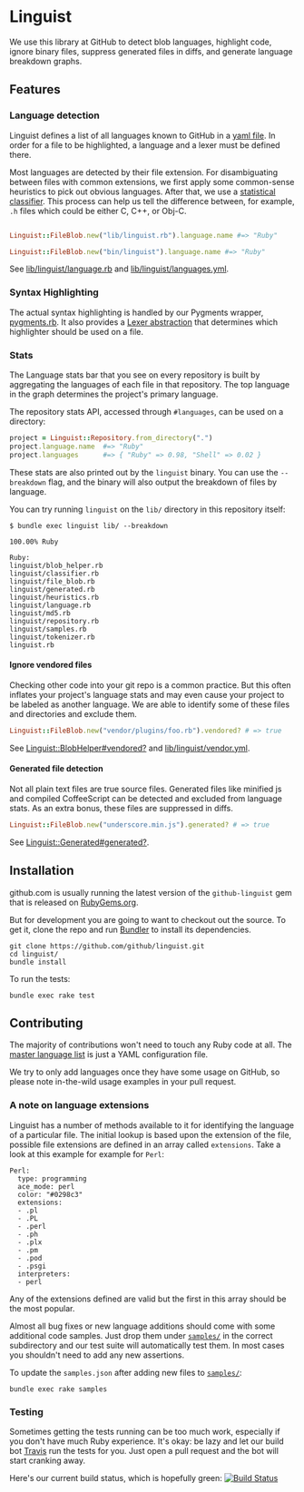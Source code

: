 # Linguist

We use this library at GitHub to detect blob languages, highlight code, ignore binary files, suppress generated files in diffs, and generate language breakdown graphs.

## Features

### Language detection

Linguist defines a list of all languages known to GitHub in a [yaml file](https://github.com/github/linguist/blob/master/lib/linguist/languages.yml). In order for a file to be highlighted, a language and a lexer must be defined there.

Most languages are detected by their file extension. For disambiguating between files with common extensions, we first apply some common-sense heuristics to pick out obvious languages. After that, we use a
[statistical
classifier](https://github.com/github/linguist/blob/master/lib/linguist/classifier.rb).
This process can help us tell the difference between, for example, `.h` files which could be either C, C++, or Obj-C.

```ruby

Linguist::FileBlob.new("lib/linguist.rb").language.name #=> "Ruby"

Linguist::FileBlob.new("bin/linguist").language.name #=> "Ruby"
```

See [lib/linguist/language.rb](https://github.com/github/linguist/blob/master/lib/linguist/language.rb) and [lib/linguist/languages.yml](https://github.com/github/linguist/blob/master/lib/linguist/languages.yml).

### Syntax Highlighting

The actual syntax highlighting is handled by our Pygments wrapper, [pygments.rb](https://github.com/tmm1/pygments.rb). It also provides a [Lexer abstraction](https://github.com/tmm1/pygments.rb/blob/master/lib/pygments/lexer.rb) that determines which highlighter should be used on a file.

### Stats

The Language stats bar that you see on every repository is built by aggregating the languages of each file in that repository. The top language in the graph determines the project's primary language.

The repository stats API, accessed through `#languages`, can be used on a directory:

```ruby
project = Linguist::Repository.from_directory(".")
project.language.name  #=> "Ruby"
project.languages      #=> { "Ruby" => 0.98, "Shell" => 0.02 }
```

These stats are also printed out by the `linguist` binary. You can use the
`--breakdown` flag, and the binary will also output the breakdown of files by language.

You can try running `linguist` on the `lib/` directory in this repository itself:

    $ bundle exec linguist lib/ --breakdown

    100.00% Ruby

    Ruby:
    linguist/blob_helper.rb
    linguist/classifier.rb
    linguist/file_blob.rb
    linguist/generated.rb
    linguist/heuristics.rb
    linguist/language.rb
    linguist/md5.rb
    linguist/repository.rb
    linguist/samples.rb
    linguist/tokenizer.rb
    linguist.rb

#### Ignore vendored files

Checking other code into your git repo is a common practice. But this often inflates your project's language stats and may even cause your project to be labeled as another language. We are able to identify some of these files and directories and exclude them.

```ruby
Linguist::FileBlob.new("vendor/plugins/foo.rb").vendored? # => true
```

See [Linguist::BlobHelper#vendored?](https://github.com/github/linguist/blob/master/lib/linguist/blob_helper.rb) and [lib/linguist/vendor.yml](https://github.com/github/linguist/blob/master/lib/linguist/vendor.yml).

#### Generated file detection

Not all plain text files are true source files. Generated files like minified js and compiled CoffeeScript can be detected and excluded from language stats. As an extra bonus, these files are suppressed in diffs.

```ruby
Linguist::FileBlob.new("underscore.min.js").generated? # => true
```

See [Linguist::Generated#generated?](https://github.com/github/linguist/blob/master/lib/linguist/generated.rb).

## Installation

github.com is usually running the latest version of the `github-linguist` gem that is released on [RubyGems.org](http://rubygems.org/gems/github-linguist).

But for development you are going to want to checkout out the source. To get it, clone the repo and run [Bundler](http://gembundler.com/) to install its dependencies.

    git clone https://github.com/github/linguist.git
    cd linguist/
    bundle install

To run the tests:

    bundle exec rake test

## Contributing

The majority of contributions won't need to touch any Ruby code at all. The [master language list](https://github.com/github/linguist/blob/master/lib/linguist/languages.yml) is just a YAML configuration file.

We try to only add languages once they have some usage on GitHub, so please note in-the-wild usage examples in your pull request.

### A note on language extensions

Linguist has a number of methods available to it for identifying the language of a particular file. The initial lookup is based upon the extension of the file, possible file extensions are defined in an array called `extensions`. Take a look at this example for example for `Perl`:

```
Perl:
  type: programming
  ace_mode: perl
  color: "#0298c3"
  extensions:
  - .pl
  - .PL
  - .perl
  - .ph
  - .plx
  - .pm
  - .pod
  - .psgi
  interpreters:
  - perl
```
Any of the extensions defined are valid but the first in this array should be the most popular.

Almost all bug fixes or new language additions should come with some additional code samples. Just drop them under [`samples/`](https://github.com/github/linguist/tree/master/samples) in the correct subdirectory and our test suite will automatically test them. In most cases you shouldn't need to add any new assertions.

To update the `samples.json` after adding new files to [`samples/`](https://github.com/github/linguist/tree/master/samples):

    bundle exec rake samples

### Testing

Sometimes getting the tests running can be too much work, especially if you don't have much Ruby experience. It's okay: be lazy and let our build bot [Travis](http://travis-ci.org/#!/github/linguist) run the tests for you. Just open a pull request and the bot will start cranking away.

Here's our current build status, which is hopefully green: [![Build Status](https://secure.travis-ci.org/github/linguist.png?branch=master)](http://travis-ci.org/github/linguist)
